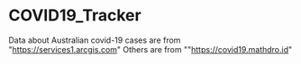 # COVID19_Tracker
Data about Australian covid-19 cases are from "https://services1.arcgis.com"
Others are from ""https://covid19.mathdro.id"
